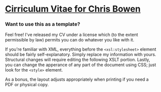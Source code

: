 # [Cirriculum Vitae for Chris Bowen](https://cbbowen.github.io/curriculum-vitae/cbbowen.xml)

### Want to use this as a template?

Feel free!  I've released my CV under a license which (to the extent permissible by law) permits you can do whatever you like with it.

If you're familiar with XML, everything before the `<xsl:stylesheet>` element should be fairly self-explanatory.  Simply replace my information with yours.  Structural changes will require editing the following XSLT portion.  Lastly, you can change the apperance of any part of the document using CSS; just look for the `<style>` element.

As a bonus, the layout adjusts appropriately when printing if you need a PDF or physical copy.

